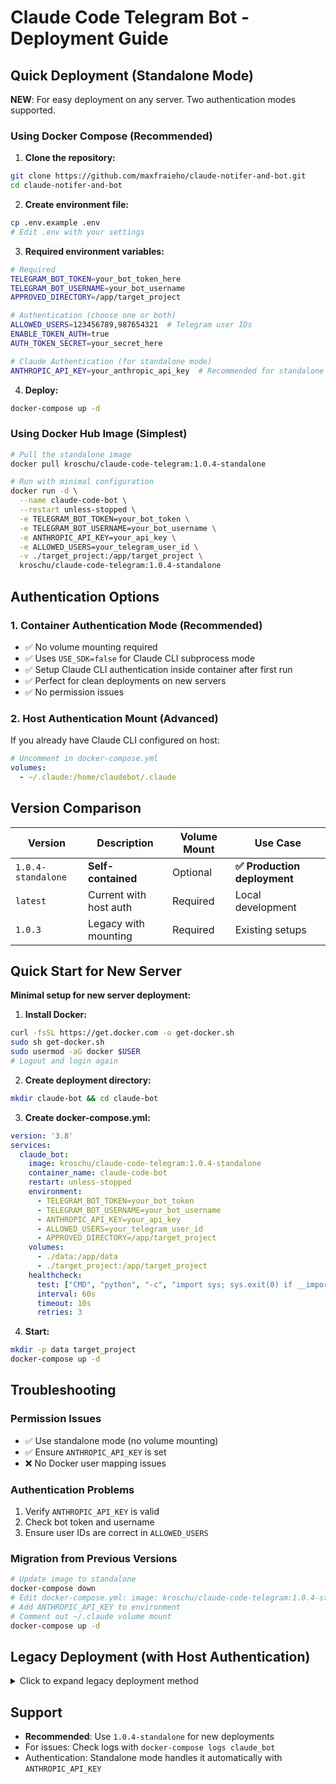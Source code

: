 # Claude Code Telegram Bot - Deployment Guide

## Quick Deployment (Standalone Mode)

**NEW**: For easy deployment on any server. Two authentication modes supported.

### Using Docker Compose (Recommended)

1. **Clone the repository:**
```bash
git clone https://github.com/maxfraieho/claude-notifer-and-bot.git
cd claude-notifer-and-bot
```

2. **Create environment file:**
```bash
cp .env.example .env
# Edit .env with your settings
```

3. **Required environment variables:**
```bash
# Required
TELEGRAM_BOT_TOKEN=your_bot_token_here
TELEGRAM_BOT_USERNAME=your_bot_username
APPROVED_DIRECTORY=/app/target_project

# Authentication (choose one or both)
ALLOWED_USERS=123456789,987654321  # Telegram user IDs
ENABLE_TOKEN_AUTH=true
AUTH_TOKEN_SECRET=your_secret_here

# Claude Authentication (for standalone mode)
ANTHROPIC_API_KEY=your_anthropic_api_key  # Recommended for standalone deployment
```

4. **Deploy:**
```bash
docker-compose up -d
```

### Using Docker Hub Image (Simplest)

```bash
# Pull the standalone image
docker pull kroschu/claude-code-telegram:1.0.4-standalone

# Run with minimal configuration
docker run -d \
  --name claude-code-bot \
  --restart unless-stopped \
  -e TELEGRAM_BOT_TOKEN=your_bot_token \
  -e TELEGRAM_BOT_USERNAME=your_bot_username \
  -e ANTHROPIC_API_KEY=your_api_key \
  -e ALLOWED_USERS=your_telegram_user_id \
  -v ./target_project:/app/target_project \
  kroschu/claude-code-telegram:1.0.4-standalone
```

## Authentication Options

### 1. Container Authentication Mode (Recommended)
- ✅ No volume mounting required  
- ✅ Uses `USE_SDK=false` for Claude CLI subprocess mode
- ✅ Setup Claude CLI authentication inside container after first run
- ✅ Perfect for clean deployments on new servers
- ✅ No permission issues

### 2. Host Authentication Mount (Advanced)
If you already have Claude CLI configured on host:
```yaml
# Uncomment in docker-compose.yml
volumes:
  - ~/.claude:/home/claudebot/.claude
```

## Version Comparison

| Version | Description | Volume Mount | Use Case |
|---------|-------------|--------------|----------|
| `1.0.4-standalone` | **Self-contained** | Optional | **✅ Production deployment** |
| `latest` | Current with host auth | Required | Local development |
| `1.0.3` | Legacy with mounting | Required | Existing setups |

## Quick Start for New Server

**Minimal setup for new server deployment:**

1. **Install Docker:**
```bash
curl -fsSL https://get.docker.com -o get-docker.sh
sudo sh get-docker.sh
sudo usermod -aG docker $USER
# Logout and login again
```

2. **Create deployment directory:**
```bash
mkdir claude-bot && cd claude-bot
```

3. **Create docker-compose.yml:**
```yaml
version: '3.8'
services:
  claude_bot:
    image: kroschu/claude-code-telegram:1.0.4-standalone
    container_name: claude-code-bot
    restart: unless-stopped
    environment:
      - TELEGRAM_BOT_TOKEN=your_bot_token
      - TELEGRAM_BOT_USERNAME=your_bot_username  
      - ANTHROPIC_API_KEY=your_api_key
      - ALLOWED_USERS=your_telegram_user_id
      - APPROVED_DIRECTORY=/app/target_project
    volumes:
      - ./data:/app/data
      - ./target_project:/app/target_project
    healthcheck:
      test: ["CMD", "python", "-c", "import sys; sys.exit(0) if __import__('src.main') else sys.exit(1)"]
      interval: 60s
      timeout: 10s
      retries: 3
```

4. **Start:**
```bash
mkdir -p data target_project
docker-compose up -d
```

## Troubleshooting

### Permission Issues
- ✅ Use standalone mode (no volume mounting)
- ✅ Ensure `ANTHROPIC_API_KEY` is set
- ❌ No Docker user mapping issues

### Authentication Problems
1. Verify `ANTHROPIC_API_KEY` is valid
2. Check bot token and username
3. Ensure user IDs are correct in `ALLOWED_USERS`

### Migration from Previous Versions
```bash
# Update image to standalone
docker-compose down
# Edit docker-compose.yml: image: kroschu/claude-code-telegram:1.0.4-standalone
# Add ANTHROPIC_API_KEY to environment
# Comment out ~/.claude volume mount
docker-compose up -d
```

## Legacy Deployment (with Host Authentication)

<details>
<summary>Click to expand legacy deployment method</summary>

### Prerequisites (Legacy)
- Docker and Docker Compose installed
- Telegram Bot Token from @BotFather  
- Your Telegram User ID (get from @userinfobot)
- **ВАЖЛИВО**: Автентифікований Claude CLI (папка ~/.claude з вашої робочої машини)

### Step 1: Prepare Claude CLI Authentication
**On your current working machine** (where Claude CLI is authenticated):
```bash
tar -czf claude-config.tar.gz ~/.claude
```

### Step 2-5: [Previous deployment steps remain the same]
</details>

## Support

- **Recommended**: Use `1.0.4-standalone` for new deployments
- For issues: Check logs with `docker-compose logs claude_bot`
- Authentication: Standalone mode handles it automatically with `ANTHROPIC_API_KEY`